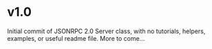 v1.0
======

Initial commit of JSONRPC 2.0 Server class, with no tutorials, helpers, examples, or useful readme file.  More to come...